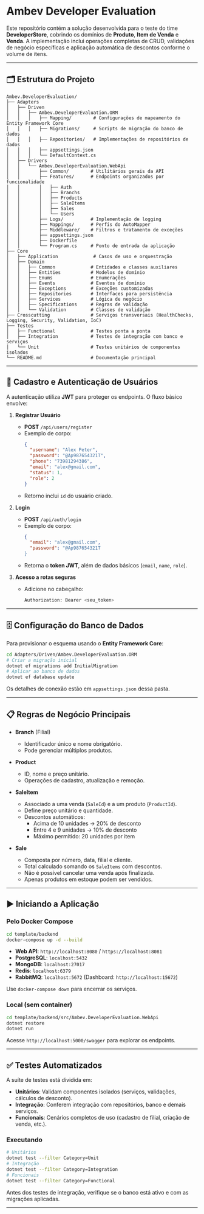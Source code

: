 # Ambev Developer Evaluation

Este repositório contém a solução desenvolvida para o teste do time **DeveloperStore**, cobrindo os domínios de **Produto**, **Item de Venda** e **Venda**. A implementação inclui operações completas de CRUD, validações de negócio específicas e aplicação automática de descontos conforme o volume de itens.

---

## 🗂️ Estrutura do Projeto

```
Ambev.DeveloperEvaluation/
├── Adapters
│   ├── Driven
│   │   ├── Ambev.DeveloperEvaluation.ORM
│   │   │   ├── Mapping/        # Configurações de mapeamento do Entity Framework Core
│   │   │   ├── Migrations/     # Scripts de migração do banco de dados
│   │   │   ├── Repositories/   # Implementações de repositórios de dados
│   │   │   ├── appsettings.json
│   │   │   └── DefaultContext.cs
│   ├── Drivers
│   │   └── Ambev.DeveloperEvaluation.WebApi
│   │       ├── Common/        # Utilitários gerais da API
│   │       ├── Features/      # Endpoints organizados por funcionalidade
│   │       │   ├── Auth
│   │       │   ├── Branchs
│   │       │   ├── Products
│   │       │   ├── SaleItems
│   │       │   ├── Sales
│   │       │   └── Users
│   │       ├── Logs/          # Implementação de logging
│   │       ├── Mappings/      # Perfis do AutoMapper
│   │       ├── Middleware/    # Filtros e tratamento de exceções
│   │       ├── appsettings.json
│   │       ├── Dockerfile
│   │       └── Program.cs     # Ponto de entrada da aplicação
├── Core
│   ├── Application             # Casos de uso e orquestração
│   ├── Domain
│   │   ├── Common             # Entidades e classes auxiliares
│   │   ├── Entities           # Modelos de domínio
│   │   ├── Enums              # Enumerações
│   │   ├── Events             # Eventos de domínio
│   │   ├── Exceptions         # Exceções customizadas
│   │   ├── Repositories       # Interfaces para persistência
│   │   ├── Services           # Lógica de negócio
│   │   ├── Specifications     # Regras de validação
│   │   └── Validation         # Classes de validação
├── Crosscutting               # Serviços transversais (HealthChecks, Logging, Security, Validation, IoC)
├── Testes
│   ├── Functional             # Testes ponta a ponta
│   ├── Integration            # Testes de integração com banco e serviços
│   └── Unit                   # Testes unitários de componentes isolados
└── README.md                  # Documentação principal
```

---

## 🔐 Cadastro e Autenticação de Usuários

A autenticação utiliza **JWT** para proteger os endpoints. O fluxo básico envolve:

1. **Registrar Usuário**
   - **POST** `/api/users/register`
   - Exemplo de corpo:
     ```json
     {
       "username": "Alex Peter",
       "password": "@Ap987654321T",
       "phone": "73981294386",
       "email": "alex@gmail.com",
       "status": 1,
       "role": 2
     }
     ```
   - Retorno inclui `id` do usuário criado.

2. **Login**
   - **POST** `/api/auth/login`
   - Exemplo de corpo:
     ```json
     {
       "email": "alex@gmail.com",
       "password": "@Ap987654321T
     }
     ```
   - Retorna o **token JWT**, além de dados básicos (`email`, `name`, `role`).

3. **Acesso a rotas seguras**
   - Adicione no cabeçalho:
     ```bash
     Authorization: Bearer <seu_token>
     ```

---

## 🗄️ Configuração do Banco de Dados

Para provisionar o esquema usando o **Entity Framework Core**:

```bash
cd Adapters/Driven/Ambev.DeveloperEvaluation.ORM
# Criar a migração inicial
dotnet ef migrations add InitialMigration
# Aplicar ao banco de dados
dotnet ef database update
```

Os detalhes de conexão estão em `appsettings.json` dessa pasta.

---

## 📋 Regras de Negócio Principais

- **Branch** (Filial)
  - Identificador único e nome obrigatório.
  - Pode gerenciar múltiplos produtos.

- **Product**
  - ID, nome e preço unitário.
  - Operações de cadastro, atualização e remoção.

- **SaleItem**
  - Associado a uma venda (`SaleId`) e a um produto (`ProductId`).
  - Define preço unitário e quantidade.
  - Descontos automáticos:
    - Acima de 10 unidades → 20% de desconto
    - Entre 4 e 9 unidades → 10% de desconto
    - Máximo permitido: 20 unidades por item

- **Sale**
  - Composta por número, data, filial e cliente.
  - Total calculado somando os `SaleItems` com descontos.
  - Não é possível cancelar uma venda após finalizada.
  - Apenas produtos em estoque podem ser vendidos.

---

## ▶️ Iniciando a Aplicação

### Pelo Docker Compose

```bash
cd template/backend
docker-compose up -d --build
```

- **Web API**: `http://localhost:8080` / `https://localhost:8081`
- **PostgreSQL**: `localhost:5432`
- **MongoDB**: `localhost:27017`
- **Redis**: `localhost:6379`
- **RabbitMQ**: `localhost:5672` (Dashboard: `http://localhost:15672`)

Use `docker-compose down` para encerrar os serviços.

### Local (sem container)

```bash
cd template/backend/src/Ambev.DeveloperEvaluation.WebApi
dotnet restore
dotnet run
```
Acesse `http://localhost:5000/swagger` para explorar os endpoints.

---

## ✅ Testes Automatizados

A suíte de testes está dividida em:

- **Unitários**: Validam componentes isolados (serviços, validações, cálculos de desconto).
- **Integração**: Conferem integração com repositórios, banco e demais serviços.
- **Funcionais**: Cenários completos de uso (cadastro de filial, criação de venda, etc.).

### Executando

```bash
# Unitários
dotnet test --filter Category=Unit
# Integração
dotnet test --filter Category=Integration
# Funcionais
dotnet test --filter Category=Functional
```

Antes dos testes de integração, verifique se o banco está ativo e com as migrações aplicadas.

---


